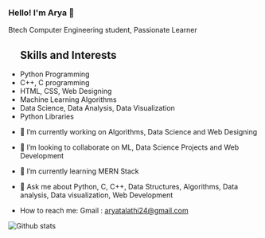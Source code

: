 ### Hello! I'm Arya 👋
<!DOCTYPE html>
<html lang="en">

<head>
    <meta charset="utf-8">
    <meta name="viewport" content="width-device-width, initial-scale=1.0">
  <body>
    <p>Btech Computer Engineering student, Passionate Learner</p>
    <nav>  
      <ul><h2>Skills and Interests</h2>
        <li>Python Programming</li>
        <li>C++, C programming</li>
        <li>HTML, CSS, Web Designing</li>
        <li>Machine Learning Algorithms</li>
        <li>Data Science, Data Analysis, Data Visualization</li>
          <li>Python Libraries</li>
      </ul>
    </nav>
</body>
  

- 🔭 I’m currently working on Algorithms, Data Science and Web Designing 
- 👯 I’m looking to collaborate on ML, Data Science Projects and Web Development
- 🌱 I’m currently learning MERN Stack
- 💬 Ask me about Python, C, C++, Data Structures, Algorithms, Data analysis, Data visualization, Web Development
- How to reach me: Gmail : aryatalathi24@gmail.com

    <nav>
      <ul>
                            <a href="https://github.com/aryatalathi" class="github"><i class="bx bxl-github"></i></a>
        <a href="https://www.linkedin.com/in/arya-talathi-45835b17a/" class="linkedin"><i class="bx bxl-linkedin"></i></a>
        <a href = "mailto:aryatalathi24@gmail.com" class="mail"><i class="bx bx-mail-send"></i></a>
        <a href="https://twitter.com/yarra_aryaa" class="twitter"><i class="bx bxl-twitter"></i></a>
                        </ul>
     </nav>
<!--
**aryatalathi/aryatalathi** is a ✨ _special_ ✨ repository because its `README.md` (this file) appears on your GitHub profile.

Here are some ideas to get you started:

- 🔭 I’m currently working on Data Science and ML Algorithms
- 🌱 I’m currently learning Intermediate level topics in Data Science
- 👯 I’m looking to collaborate on ML and Data Science Projects
- 💬 Ask me about Python, C++, ML basics, Data analysis, Data visualization, Front End Web Designing using HTML, CSS
- 📫 How to reach me: LinkedIn : https://www.linkedin.com/in/arya-talathi-45835b17a/ Gmail : @aryatalathi24@gmail.com
- ⚡ Fun fact: Not a pro coder, but the one who enjoys every code!  :) 
-->
![Github stats](https://github-readme-stats.vercel.app/api?username=aryatalathi)
